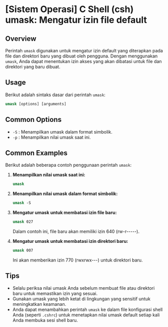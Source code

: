 # [Sistem Operasi] C Shell (csh) umask: Mengatur izin file default

## Overview
Perintah `umask` digunakan untuk mengatur izin default yang diterapkan pada file dan direktori baru yang dibuat oleh pengguna. Dengan menggunakan `umask`, Anda dapat menentukan izin akses yang akan dibatasi untuk file dan direktori yang baru dibuat.

## Usage
Berikut adalah sintaks dasar dari perintah `umask`:

```csh
umask [options] [arguments]
```

## Common Options
- `-S` : Menampilkan umask dalam format simbolik.
- `-p` : Menampilkan nilai umask saat ini.

## Common Examples
Berikut adalah beberapa contoh penggunaan perintah `umask`:

1. **Menampilkan nilai umask saat ini:**
   ```csh
   umask
   ```

2. **Menampilkan nilai umask dalam format simbolik:**
   ```csh
   umask -S
   ```

3. **Mengatur umask untuk membatasi izin file baru:**
   ```csh
   umask 027
   ```
   Dalam contoh ini, file baru akan memiliki izin 640 (rw-r-----).

4. **Mengatur umask untuk membatasi izin direktori baru:**
   ```csh
   umask 007
   ```
   Ini akan memberikan izin 770 (rwxrwx---) untuk direktori baru.

## Tips
- Selalu periksa nilai umask Anda sebelum membuat file atau direktori baru untuk memastikan izin yang sesuai.
- Gunakan umask yang lebih ketat di lingkungan yang sensitif untuk meningkatkan keamanan.
- Anda dapat menambahkan perintah `umask` ke dalam file konfigurasi shell Anda (seperti `.cshrc`) untuk menetapkan nilai umask default setiap kali Anda membuka sesi shell baru.
